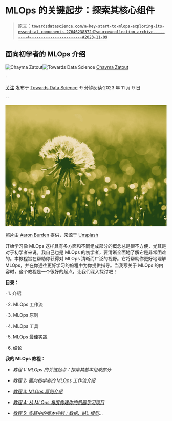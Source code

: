 # MLOps 的关键起步：探索其核心组件

> 原文：[`towardsdatascience.com/a-key-start-to-mlops-exploring-its-essential-components-27646238372d?source=collection_archive---------4-----------------------#2023-11-09`](https://towardsdatascience.com/a-key-start-to-mlops-exploring-its-essential-components-27646238372d?source=collection_archive---------4-----------------------#2023-11-09)

## 面向初学者的 MLOps 介绍

[](https://medium.com/@chimso1994?source=post_page-----27646238372d--------------------------------)![Chayma Zatout](https://medium.com/@chimso1994?source=post_page-----27646238372d--------------------------------)[](https://towardsdatascience.com/?source=post_page-----27646238372d--------------------------------)![Towards Data Science](https://towardsdatascience.com/?source=post_page-----27646238372d--------------------------------) [Chayma Zatout](https://medium.com/@chimso1994?source=post_page-----27646238372d--------------------------------)

·

[关注](https://medium.com/m/signin?actionUrl=https%3A%2F%2Fmedium.com%2F_%2Fsubscribe%2Fuser%2Ff7da1c34b82e&operation=register&redirect=https%3A%2F%2Ftowardsdatascience.com%2Fa-key-start-to-mlops-exploring-its-essential-components-27646238372d&user=Chayma+Zatout&userId=f7da1c34b82e&source=post_page-f7da1c34b82e----27646238372d---------------------post_header-----------) 发布于 [Towards Data Science](https://towardsdatascience.com/?source=post_page-----27646238372d--------------------------------) ·9 分钟阅读·2023 年 11 月 9 日[](https://medium.com/m/signin?actionUrl=https%3A%2F%2Fmedium.com%2F_%2Fvote%2Ftowards-data-science%2F27646238372d&operation=register&redirect=https%3A%2F%2Ftowardsdatascience.com%2Fa-key-start-to-mlops-exploring-its-essential-components-27646238372d&user=Chayma+Zatout&userId=f7da1c34b82e&source=-----27646238372d---------------------clap_footer-----------)

--

[](https://medium.com/m/signin?actionUrl=https%3A%2F%2Fmedium.com%2F_%2Fbookmark%2Fp%2F27646238372d&operation=register&redirect=https%3A%2F%2Ftowardsdatascience.com%2Fa-key-start-to-mlops-exploring-its-essential-components-27646238372d&source=-----27646238372d---------------------bookmark_footer-----------)![](img/ade50b19b8852efc8ab1345e4e30c83b.png)

[照片由 Aaron Burden](https://unsplash.com/@aaronburden?utm_source=medium&utm_medium=referral) 提供，来源于 [Unsplash](https://unsplash.com/?utm_source=medium&utm_medium=referral)

开始学习像 MLOps 这样具有多方面和不同组成部分的概念总是很不方便，尤其是对于初学者来说。我自己也是 MLOps 的初学者，要清晰全面地了解它是非常困难的。本教程旨在帮助你获得对 MLOps 清晰而广泛的视野。它将帮助你更好地理解 MLOps，并在你通往更好学习的旅程中为你提供指导。当我写关于 MLOps 的内容时，这个教程是一个很好的起点，让我们深入探讨吧！

**目录：**

· 1\. 介绍

· 2\. MLOps 工作流

· 3\. MLOps 原则

· 4\. MLOps 工具

· 5\. MLOps 最佳实践

· 6\. 结论

**我的 MLOps 教程：**

+   *教程 1: MLOps 的关键起点：探索其基本组成部分*

+   *教程 2: 面向初学者的 MLOps 工作流介绍*

+   [*教程 3: MLOps 原则介绍*](https://medium.com/towards-data-science/introduction-to-mlops-principles-c5d73a00aa76)

+   [*教程 4: 从 MLOps 角度构建你的机器学习项目*](https://medium.com/towards-data-science/structuring-your-machine-learning-project-with-mlops-in-mind-41a8d65987c9)

+   [*教程 5: 实践中的版本控制：数据、ML 模型*](https://medium.com/towards-data-science/version-controlling-in-practice-data-ml-model-and-code-e13c518067dc)…
